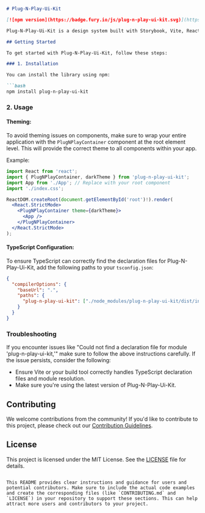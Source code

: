 ```markdown
# Plug-N-Play-Ui-Kit

[![npm version](https://badge.fury.io/js/plug-n-play-ui-kit.svg)](https://badge.fury.io/js/plug-n-play-ui-kit)

Plug-N-Play-Ui-Kit is a design system built with Storybook, Vite, React, TypeScript, and styled-components. It provides a powerful and customizable UI kit for your web applications.

## Getting Started

To get started with Plug-N-Play-Ui-Kit, follow these steps:

### 1. Installation

You can install the library using npm:

```bash
npm install plug-n-play-ui-kit
```

### 2. Usage

#### Theming:

To avoid theming issues on components, make sure to wrap your entire application with the `PlugNPlayContainer` component at the root element level. This will provide the correct theme to all components within your app.

Example:

```jsx
import React from 'react';
import { PlugNPlayContainer, darkTheme } from 'plug-n-play-ui-kit';
import App from './App'; // Replace with your root component
import './index.css';

ReactDOM.createRoot(document.getElementById('root')!).render(
  <React.StrictMode>
    <PlugNPlayContainer theme={darkTheme}>
      <App />
    </PlugNPlayContainer>
  </React.StrictMode>
);
```

#### TypeScript Configuration:

To ensure TypeScript can correctly find the declaration files for Plug-N-Play-Ui-Kit, add the following paths to your `tsconfig.json`:

```json
{
  "compilerOptions": {
    "baseUrl": ".",
    "paths": {
      "plug-n-play-ui-kit": ["./node_modules/plug-n-play-ui-kit/dist/index.d.ts"]
    }
  }
}
```

### Troubleshooting

If you encounter issues like "Could not find a declaration file for module 'plug-n-play-ui-kit,'" make sure to follow the above instructions carefully. If the issue persists, consider the following:

- Ensure Vite or your build tool correctly handles TypeScript declaration files and module resolution.
- Make sure you're using the latest version of Plug-N-Play-Ui-Kit.

## Contributing

We welcome contributions from the community! If you'd like to contribute to this project, please check out our [Contribution Guidelines](CONTRIBUTING.md).

## License

This project is licensed under the MIT License. See the [LICENSE](LICENSE) file for details.
```

This README provides clear instructions and guidance for users and potential contributors. Make sure to include the actual code examples and create the corresponding files (like `CONTRIBUTING.md` and `LICENSE`) in your repository to support these sections. This can help attract more users and contributors to your project.
